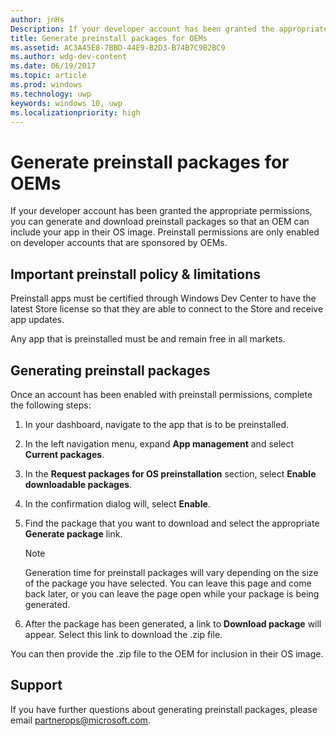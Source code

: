 ```yaml
---
author: jnHs
Description: If your developer account has been granted the appropriate permissions, you can generate and download preinstall packages so that an OEM can include your app in their OS image.
title: Generate preinstall packages for OEMs
ms.assetid: AC3A45E8-7BBD-44E9-B2D3-B74B7C9B2BC9
ms.author: wdg-dev-content
ms.date: 06/19/2017
ms.topic: article
ms.prod: windows
ms.technology: uwp
keywords: windows 10, uwp
ms.localizationpriority: high
---
```


# Generate preinstall packages for OEMs

If your developer account has been granted the appropriate permissions, you can generate and download preinstall packages so that an OEM can include your app in their OS image. Preinstall permissions are only enabled on developer accounts that are sponsored by OEMs.


## Important preinstall policy & limitations

Preinstall apps must be certified through Windows Dev Center to have the latest Store license so that they are able to connect to the Store and receive app updates.

Any app that is preinstalled must be and remain free in all markets.


## Generating preinstall packages

Once an account has been enabled with preinstall permissions, complete the following steps:

1.  In your dashboard, navigate to the app that is to be preinstalled.
2.  In the left navigation menu, expand **App management** and select **Current packages**.
3.  In the **Request packages for OS preinstallation** section, select **Enable downloadable packages**.
4.  In the confirmation dialog will, select **Enable**.
5.  Find the package that you want to download and select the appropriate **Generate package** link.

    > [!NOTE]
    > Generation time for preinstall packages will vary depending on the size of the package you have selected. You can leave this page and come back later, or you can leave the page open while your package is being generated.

6.  After the package has been generated, a link to **Download package** will appear. Select this link to download the .zip file.

You can then provide the .zip file to the OEM for inclusion in their OS image.


## Support

If you have further questions about generating preinstall packages, please email <partnerops@microsoft.com>.

 

 





